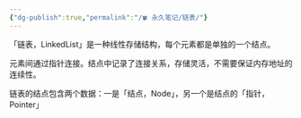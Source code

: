 ```yaml
---
{"dg-publish":true,"permalink":"/🍀 永久笔记/链表/"}
---
```



「链表，LinkedList」是一种线性存储结构，每个元素都是单独的一个结点。

元素间通过指针连接。结点中记录了连接关系，存储灵活，不需要保证内存地址的连续性。

链表的结点包含两个数据：一是「结点，Node」，另一个是结点的「指针，Pointer」